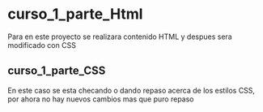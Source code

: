 # curso_1_parte_Html
Para en este proyecto se realizara contenido HTML y despues sera modificado con CSS

## curso_1_parte_CSS
En este caso se esta checando o dando repaso 
acerca de los estilos CSS, por ahora no hay nuevos cambios mas que puro repaso